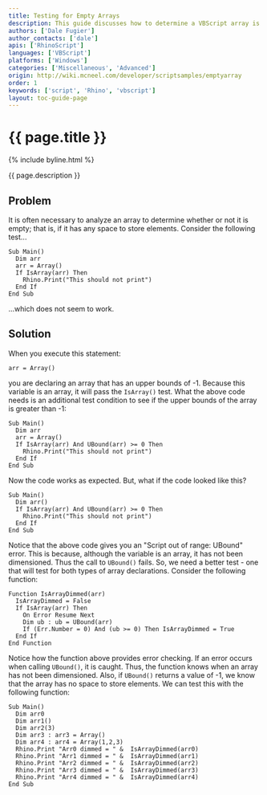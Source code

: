 ```yaml
---
title: Testing for Empty Arrays
description: This guide discusses how to determine a VBScript array is empty.
authors: ['Dale Fugier']
author_contacts: ['dale']
apis: ['RhinoScript']
languages: ['VBScript']
platforms: ['Windows']
categories: ['Miscellaneous', 'Advanced']
origin: http://wiki.mcneel.com/developer/scriptsamples/emptyarray
order: 1
keywords: ['script', 'Rhino', 'vbscript']
layout: toc-guide-page
---
```


# {{ page.title }}

{% include byline.html %}

{{ page.description }}

## Problem

It is often necessary to analyze an array to determine whether or not it is empty; that is, if it has any space to store elements.  Consider the following test...

```vbnet
Sub Main()
  Dim arr
  arr = Array()
  If IsArray(arr) Then
    Rhino.Print("This should not print")
  End If    
End Sub
```

...which does not seem to work.

## Solution

When you execute this statement:

```vbnet
arr = Array()
```

you are declaring an array that has an upper bounds of -1.  Because this variable is an array, it will pass the `IsArray()` test.  What the above code needs is an additional test condition to see if the upper bounds of the array is greater than -1:

```vbnet
Sub Main()
  Dim arr
  arr = Array()
  If IsArray(arr) And UBound(arr) >= 0 Then
    Rhino.Print("This should not print")
  End If    
End Sub
```

Now the code works as expected.  But, what if the code looked like this?

```vbnet
Sub Main()
  Dim arr()
  If IsArray(arr) And UBound(arr) >= 0 Then
    Rhino.Print("This should not print")
  End If    
End Sub
```

Notice that the above code gives you an "Script out of range: UBound" error.  This is because, although the variable is an array, it has not been dimensioned.  Thus the call to `UBound()` fails.  So, we need a better test - one that will test for both types of array declarations.  Consider the following function:

```vbnet
Function IsArrayDimmed(arr)
  IsArrayDimmed = False
  If IsArray(arr) Then
    On Error Resume Next
    Dim ub : ub = UBound(arr)
    If (Err.Number = 0) And (ub >= 0) Then IsArrayDimmed = True
  End If  
End Function
```

Notice how the function above provides error checking.  If an error occurs when calling `UBound()`, it is caught. Thus, the function knows when an array has not been dimensioned.  Also, if `UBound()` returns a value of -1, we know that the array has no space to store elements.  We can test this with the following function:

```vbnet
Sub Main()
  Dim arr0
  Dim arr1()
  Dim arr2(3)
  Dim arr3 : arr3 = Array()
  Dim arr4 : arr4 = Array(1,2,3)
  Rhino.Print "Arr0 dimmed = " &  IsArrayDimmed(arr0)
  Rhino.Print "Arr1 dimmed = " &  IsArrayDimmed(arr1)
  Rhino.Print "Arr2 dimmed = " &  IsArrayDimmed(arr2)
  Rhino.Print "Arr3 dimmed = " &  IsArrayDimmed(arr3)
  Rhino.Print "Arr4 dimmed = " &  IsArrayDimmed(arr4)
End Sub
```
